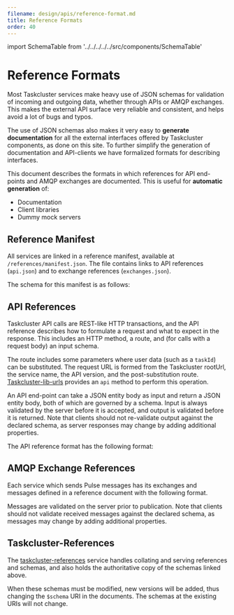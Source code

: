 ```yaml
---
filename: design/apis/reference-format.md
title: Reference Formats
order: 40
---
```

import SchemaTable from '../../../../../src/components/SchemaTable'

# Reference Formats

Most Taskcluster services make heavy use of JSON schemas for validation of
incoming and outgoing data, whether through APIs or AMQP exchanges. This makes
the external API surface very reliable and consistent, and helps avoid a lot of
bugs and typos.

The use of JSON schemas also makes it very easy to **generate documentation**
for all the external interfaces offered by Taskcluster components, as done on
this site. To further simplify the generation of documentation and API-clients
we have formalized formats for describing interfaces.

This document describes the formats in which references for API end-points and
AMQP exchanges are documented. This is useful for **automatic generation** of:

 * Documentation
 * Client libraries
 * Dummy mock servers

## Reference Manifest

All services are linked in a reference manifest, available at
`/references/manifest.json`.  The file contains links to API references
(`api.json`) and to exchange references (`exchanges.json`).

The schema for this manifest is as follows:

<SchemaTable schema="/schemas/common/manifest-v2.json" />

## API References

Taskcluster API calls are REST-like HTTP transactions, and the API reference
describes how to formulate a request and what to expect in the response.  This
includes an HTTP method, a route, and (for calls with a request body) an input
schema.

The route includes some parameters where user data (such as a `taskId`) can be
substituted.  The request URL is formed from the Taskcluster rootUrl, the
service name, the API version, and the post-substitution route.
[Taskcluster-lib-urls](https://github.com/taskcluster/taskcluster-lib-urls)
provides an `api` method to perform this operation.

An API end-point can take a JSON entity body as input and return a JSON entity
body, both of which are governed by a schema. Input is always validated by the
server before it is accepted, and output is validated before it is returned.
Note that clients should not re-validate output against the declared schema, as
server responses may change by adding additional properties.

The API reference format has the following format:

<SchemaTable schema="/schemas/common/api-reference-v0.json" />

## AMQP Exchange References

Each service which sends Pulse messages has its exchanges and messages defined
in a reference document with the following format.

<SchemaTable schema="/schemas/common/exchanges-reference-v0.json" />

Messages are validated on the server prior to publication.
Note that clients should not validate received messages against the declared
schema, as messages may change by adding additional properties.

## Taskcluster-References

The
[taskcluster-references](https://github.com/taskcluster/taskcluster-references)
service handles collating and serving references and schemas, and also holds
the authoritative copy of the schemas linked above.

When these schemas must be modified, new versions will be added, thus changing
the `$schema` URI in the documents. The schemas at the existing URIs will not
change.
